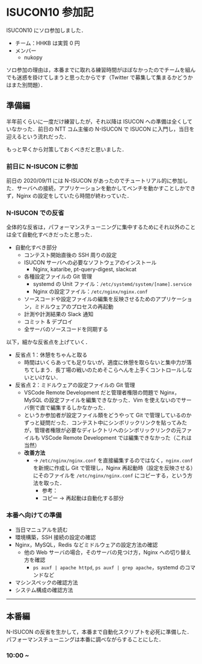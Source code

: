 # ISUCON10 参加記

ISUCON10 にソロ参加しました．

- チーム：HHKB は実質 0 円
- メンバー
  - nukopy

ソロ参加の理由は，本番までに取れる練習時間がほぼなかったのでチームを組んでも迷惑を掛けてしまうと思ったからです（Twitter で募集して集まるかどうかはまた別問題）．

## 準備編

半年前くらいに一度だけ練習したが，それ以降は ISUCON への準備は全くしていなかった．前日の NTT コム主催の N-ISUCON で ISUCON に入門し，当日を迎えるという流れだった．

もっと早くから対策しておくべきだと思いました．

### 前日に N-ISUCON に参加

前日の 2020/09/11 には N-ISUCON があったのでチュートリアル的に参加した．サーバへの接続，アプリケーションを動かしてベンチを動かすことしかできず，Nginx の設定をしていたら時間が終わっていた．

### N-ISUCON での反省

全体的な反省は，パフォーマンスチューニングに集中するためにそれ以外のことは全て自動化すべきだったと思った．

- 自動化すべき部分
  - コンテスト開始直後の SSH 周りの設定
  - ISUCON サーバへの必要なソフトウェアのインストール
    - Nginx, kataribe, pt-query-digest, slackcat
  - 各種設定ファイルの Git 管理
    - systemd の Unit ファイル：`/etc/systemd/system/[name].service`
    - Nginx の設定ファイル：`/etc/nginx/nginx.conf`
  - ソースコードや設定ファイルの編集を反映させるためのアプリケーション，ミドルウェアのプロセスの再起動
  - 計測や計測結果の Slack 通知
  - コミット & デプロイ
  - 全サーバのソースコードを同期する

以下，細かな反省点を上げていく．

- 反省点 1：休憩をちゃんと取る
  - 時間はいくらあっても足りないが，適度に休憩を取らないと集中力が落ちてしまう．長丁場の戦いのためそこらへんを上手くコントロールしないといけない．
- 反省点 2：ミドルウェアの設定ファイルの Git 管理
  - VSCode Remote Development だと管理者権限の問題で Nginx，MySQL の設定ファイルを編集できなかった．Vim を使えないのでサーバ側で直で編集するしかなかった．
  - というか参加者が設定ファイル類をどうやって Git で管理しているのかずっと疑問だった．コンテスト中にシンボリックリンクを貼ってみたが，管理者権限が必要なディレクトリへのシンボリックリンクの元ファイルも VSCode Remote Development では編集できなかった（これは当然）
  - **改善方法**
    - -> `/etc/nginx/nginx.conf` を直接編集するのではなく，`nginx.conf` を新規に作成し Git で管理し，Nginx 再起動時（設定を反映させる）にそのファイルを `/etc/nginx/nginx.conf` にコピーする，という方法を取った．
      - 参考：
      - コピー -> 再起動は自動化する部分

### 本番へ向けての準備

- 当日マニュアルを読む
- 環境構築，SSH 接続の設定の確認
- Nginx，MySQL，Redis などミドルウェアの設定方法の確認
  - 他の Web サーバの場合，そのサーバの見つけ方，Nginx への切り替え方を確認
    - `ps auxf | apache httpd`, `ps auxf | grep apache`，systemd のコマンドなど
- マシンスペックの確認方法
- システム構成の確認方法

---

## 本番編

N-ISUCON の反省を生かして，本番まで自動化スクリプトを必死に準備した．パフォーマンスチューニングは本番に調べながらすることにした．

### 10:00 ~
